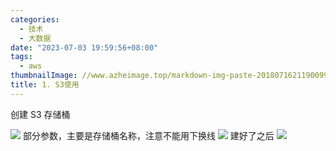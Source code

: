```yaml
---
categories:
  - 技术
  - 大数据
date: "2023-07-03 19:59:56+08:00"
tags:
  - aws
thumbnailImage: //www.azheimage.top/markdown-img-paste-20180716211900993.png
title: 1. S3使用
---
```


创建 S3 存储桶

<!--more-->

![](https://www.azheimage.top/markdown-img-paste-20230619135812891.png)
部分参数，主要是存储桶名称，注意不能用下换线
![](https://www.azheimage.top/markdown-img-paste-2023061913591493.png)
建好了之后
![](https://www.azheimage.top/markdown-img-paste-20230619150337513.png)
